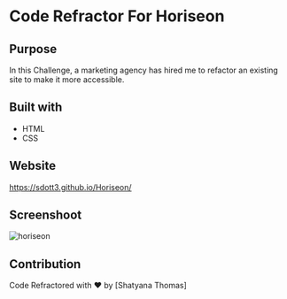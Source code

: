 # Code Refractor For Horiseon

## Purpose
In this Challenge, a marketing agency has hired me to refactor an existing site to make it more accessible.

## Built with 
* HTML
* CSS

## Website
 https://sdott3.github.io/Horiseon/
 
## Screenshoot
![horiseon](https://user-images.githubusercontent.com/93238809/166421501-1d7ccdc4-a1c6-4449-b99f-899277d19847.jpg)

## Contribution
Code Refractored with ❤️ by [Shatyana Thomas]
